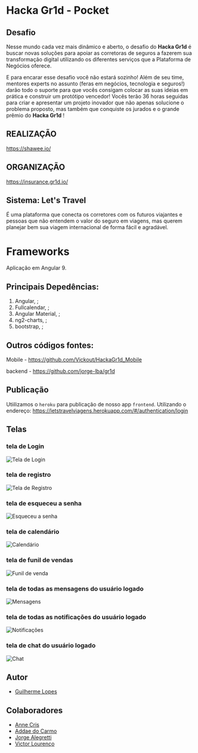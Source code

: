 # Hacka Gr1d - Pocket

## Desafio

Nesse mundo cada vez mais dinâmico e aberto, o desafio do **Hacka Gr1d** é buscar novas soluções para apoiar as corretoras de seguros a fazerem sua transformação digital utilizando os diferentes serviços que a Plataforma de Negócios oferece.

E para encarar esse desafio você não estará sozinho! Além de seu time, mentores experts no assunto (feras em negócios, tecnologia e seguros!) darão todo o suporte para que vocês consigam colocar as suas ideias em prática e construir um protótipo vencedor! Vocês terão 36 horas seguidas para criar e apresentar um projeto inovador que não apenas solucione o problema proposto, mas também que conquiste os jurados e o grande prêmio do **Hacka Gr1d** !

## REALIZAÇÃO

https://shawee.io/

## ORGANIZAÇÃO

https://insurance.gr1d.io/

## Sistema: Let's Travel

É uma plataforma que conecta os corretores com os futuros viajantes e pessoas que não entendem o valor do seguro em viagens, mas querem planejar bem  sua viagem internacional de forma fácil e agradável.

# Frameworks

Aplicação em Angular 9.

## Principais Depedências:

1) Angular, ;
2) Fullcalendar, ;
3) Angular Material, ;
4) ng2-charts, ;
5) bootstrap, ;

## Outros códigos fontes:

Mobile - https://github.com/Vickout/HackaGr1d_Mobile

backend - https://github.com/jorge-lba/gr1d

## Publicação

Utiilizamos o ```heroku``` para publicação de nosso app ```frontend```. Utilizando o endereço: https://letstravelviagens.herokuapp.com/#/authentication/login

## Telas

### tela de Login
![Tela de Login](src/assets/images/sistema/login.png)
### tela de registro
![Tela de Registro](src/assets/images/sistema/registro.png)
### tela de esqueceu a senha
![Esqueceu a senha](src/assets/images/sistema/esqueceu_senha.png)
### tela de calendário
![Calendário](src/assets/images/sistema/calendario.png)
### tela de funil de vendas
![Funil de venda](src/assets/images/sistema/funil_venda.png)
### tela de todas as mensagens do usuário logado
![Mensagens](src/assets/images/sistema/mensagens.png)
### tela de todas as notificações do usuário logado
![Notificações](src/assets/images/sistema/notificacoes.png)
### tela de chat do usuário logado
![Chat](src/assets/images/sistema/chat.png)

## Autor

- [Guilherme Lopes](https://github.com/guilhermecostalopes)

## Colaboradores

- [Anne Cris](https://github.com/annecris)
- [Addae do Carmo](https://github.com/addaedocarmo)
- [Jorge Alegretti](https://github.com/jorge-lba)
- [Victor Lourenço](https://github.com/Vickout)
